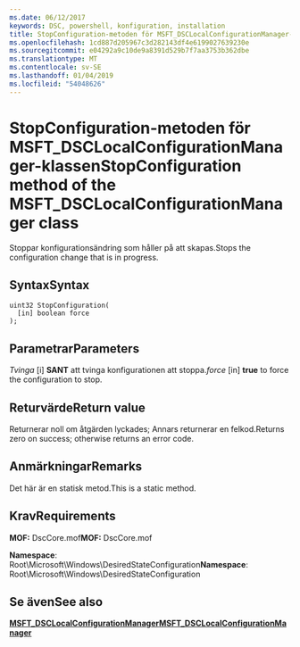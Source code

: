 ```yaml
---
ms.date: 06/12/2017
keywords: DSC, powershell, konfiguration, installation
title: StopConfiguration-metoden för MSFT_DSCLocalConfigurationManager-klassen
ms.openlocfilehash: 1cd887d205967c3d282143df4e6199027639230e
ms.sourcegitcommit: e04292a9c10de9a8391d529b7f7aa3753b362dbe
ms.translationtype: MT
ms.contentlocale: sv-SE
ms.lasthandoff: 01/04/2019
ms.locfileid: "54048626"
---
```

# <a name="stopconfiguration-method-of-the-msftdsclocalconfigurationmanager-class"></a><span data-ttu-id="e1449-103">StopConfiguration-metoden för MSFT_DSCLocalConfigurationManager-klassen</span><span class="sxs-lookup"><span data-stu-id="e1449-103">StopConfiguration method of the MSFT_DSCLocalConfigurationManager class</span></span>

<span data-ttu-id="e1449-104">Stoppar konfigurationsändring som håller på att skapas.</span><span class="sxs-lookup"><span data-stu-id="e1449-104">Stops the configuration change that is in progress.</span></span>

## <a name="syntax"></a><span data-ttu-id="e1449-105">Syntax</span><span class="sxs-lookup"><span data-stu-id="e1449-105">Syntax</span></span>

```mof
uint32 StopConfiguration(
  [in] boolean force
);
```

## <a name="parameters"></a><span data-ttu-id="e1449-106">Parametrar</span><span class="sxs-lookup"><span data-stu-id="e1449-106">Parameters</span></span>

<span data-ttu-id="e1449-107">*Tvinga* \[i\] **SANT** att tvinga konfigurationen att stoppa.</span><span class="sxs-lookup"><span data-stu-id="e1449-107">*force* \[in\] **true** to force the configuration to stop.</span></span>

## <a name="return-value"></a><span data-ttu-id="e1449-108">Returvärde</span><span class="sxs-lookup"><span data-stu-id="e1449-108">Return value</span></span>

<span data-ttu-id="e1449-109">Returnerar noll om åtgärden lyckades; Annars returnerar en felkod.</span><span class="sxs-lookup"><span data-stu-id="e1449-109">Returns zero on success; otherwise returns an error code.</span></span>

## <a name="remarks"></a><span data-ttu-id="e1449-110">Anmärkningar</span><span class="sxs-lookup"><span data-stu-id="e1449-110">Remarks</span></span>

<span data-ttu-id="e1449-111">Det här är en statisk metod.</span><span class="sxs-lookup"><span data-stu-id="e1449-111">This is a static method.</span></span>

## <a name="requirements"></a><span data-ttu-id="e1449-112">Krav</span><span class="sxs-lookup"><span data-stu-id="e1449-112">Requirements</span></span>

<span data-ttu-id="e1449-113">**MOF:** DscCore.mof</span><span class="sxs-lookup"><span data-stu-id="e1449-113">**MOF:** DscCore.mof</span></span>

<span data-ttu-id="e1449-114">**Namespace**: Root\Microsoft\Windows\DesiredStateConfiguration</span><span class="sxs-lookup"><span data-stu-id="e1449-114">**Namespace**: Root\Microsoft\Windows\DesiredStateConfiguration</span></span>

## <a name="see-also"></a><span data-ttu-id="e1449-115">Se även</span><span class="sxs-lookup"><span data-stu-id="e1449-115">See also</span></span>

[<span data-ttu-id="e1449-116">**MSFT_DSCLocalConfigurationManager**</span><span class="sxs-lookup"><span data-stu-id="e1449-116">**MSFT_DSCLocalConfigurationManager**</span></span>](msft-dsclocalconfigurationmanager.md)